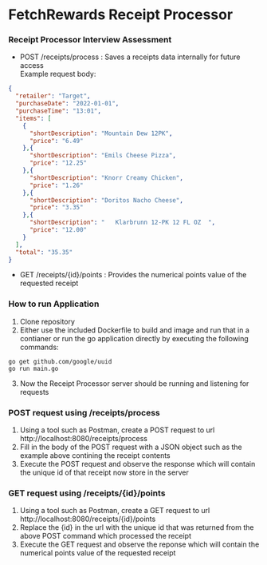 # FetchRewards Receipt Processor
### Receipt Processor Interview Assessment
 
* POST /receipts/process : Saves a receipts data internally for future access\
Example request body:
```json
{
  "retailer": "Target",
  "purchaseDate": "2022-01-01",
  "purchaseTime": "13:01",
  "items": [
    {
      "shortDescription": "Mountain Dew 12PK",
      "price": "6.49"
    },{
      "shortDescription": "Emils Cheese Pizza",
      "price": "12.25"
    },{
      "shortDescription": "Knorr Creamy Chicken",
      "price": "1.26"
    },{
      "shortDescription": "Doritos Nacho Cheese",
      "price": "3.35"
    },{
      "shortDescription": "   Klarbrunn 12-PK 12 FL OZ  ",
      "price": "12.00"
    }
  ],
  "total": "35.35"
}
```
* GET /receipts/{id}/points : Provides the numerical points value of the requested receipt


### How to run Application ###
1. Clone repository
2. Either use the included Dockerfile to build and image and run that in a contianer or run the go application directly by executing the following commands:
```
go get github.com/google/uuid
go run main.go
```
3. Now the Receipt Processor server should be running and listening for requests

### POST request using /receipts/process ###
1. Using a tool such as Postman, create a POST request to url http://localhost:8080/receipts/process
2. Fill in the body of the POST request with a JSON object such as the example above contining the receipt contents
3. Execute the POST request and observe the response which will contain the unique id of that receipt now store in the server


### GET request using /receipts/{id}/points ###
1. Using a tool such as Postman, create a GET request to url http://localhost:8080/receipts/{id}/points
2. Replace the {id} in the url with the unique id that was returned from the above POST command which processed the receipt
3. Execute the GET request and observe the reponse which will contain the numerical points value of the requested receipt